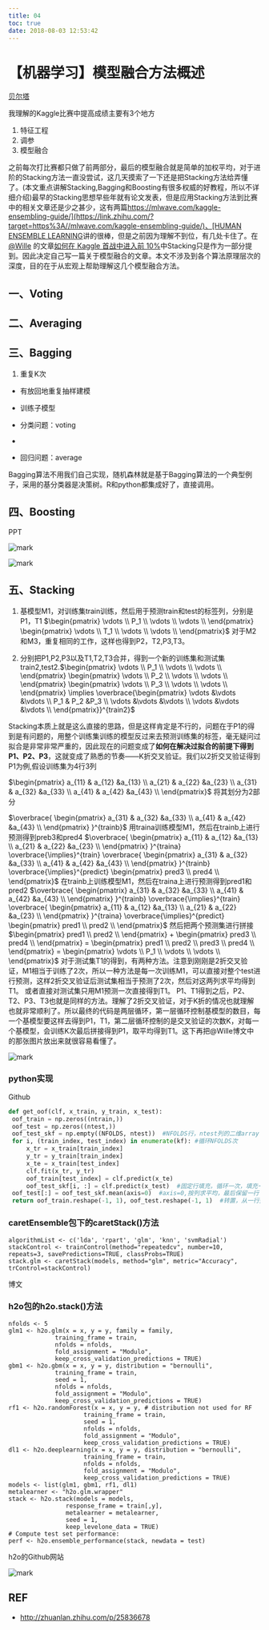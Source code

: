 ```yaml
---
title: 04 
toc: true
date: 2018-08-03 12:53:42
---
```

# 【机器学习】模型融合方法概述

[贝尔塔](https://www.zhihu.com/people/denotepython)

我理解的Kaggle比赛中提高成绩主要有3个地方

1. 特征工程
2. 调参
3. 模型融合



之前每次打比赛都只做了前两部分，最后的模型融合就是简单的加权平均，对于进阶的Stacking方法一直没尝试，这几天摸索了一下还是把Stacking方法给弄懂了。(本文重点讲解Stacking,Bagging和Boosting有很多权威的好教程，所以不详细介绍)最早的Stacking思想早些年就有论文发表，但是应用Stacking方法到比赛中的相关文章还是少之甚少，这有两篇[https://mlwave.com/kaggle-ensembling-guide/](https://link.zhihu.com/?target=https%3A//mlwave.com/kaggle-ensembling-guide/)、[HUMAN ENSEMBLE LEARNING](https://link.zhihu.com/?target=https%3A//mlwave.com/human-ensemble-learning/)讲的很棒，但是之前因为理解不到位，有几处卡住了。在[@Wille](http://www.zhihu.com/people/dichotomy42) 的文章[如何在 Kaggle 首战中进入前 10%](https://link.zhihu.com/?target=https%3A//dnc1994.com/2016/04/rank-10-percent-in-first-kaggle-competition/)中Stacking只是作为一部分提到。因此决定自己写一篇关于模型融合的文章。本文不涉及到各个算法原理层次的深度，目的在于从宏观上帮助理解这几个模型融合方法。

## **一、Voting**




## **二、Averaging**



## **三、Bagging**

1. 重复K次



- 有放回地重复抽样建模
- 训练子模型





- 分类问题：voting

-

- 回归问题：average



Bagging算法不用我们自己实现，随机森林就是基于Bagging算法的一个典型例子，采用的基分类器是决策树。R和python都集成好了，直接调用。

## **四、Boosting**

PPT



![mark](http://pacdb2bfr.bkt.clouddn.com/blog/image/180803/3bejDeLGHc.png?imageslim)

![mark](http://pacdb2bfr.bkt.clouddn.com/blog/image/180803/GbIeDELjff.png?imageslim)




## 五、Stacking


1. 基模型M1，对训练集train训练，然后用于预测train和test的标签列，分别是P1，T1
$\begin{pmatrix} \vdots  \\ P_1   \\ \vdots  \\ \vdots  \\ \end{pmatrix} \begin{pmatrix} \vdots  \\ T_1   \\ \vdots  \\ \vdots  \\ \end{pmatrix}$
对于M2和M3，重复相同的工作，这样也得到P2，T2,P3,T3。

2. 分别把P1,P2,P3以及T1,T2,T3合并，得到一个新的训练集和测试集train2,test2.$\begin{pmatrix} \vdots  \\ P_1   \\ \vdots  \\ \vdots  \\ \end{pmatrix} \begin{pmatrix} \vdots  \\ P_2   \\ \vdots  \\ \vdots  \\ \end{pmatrix} \begin{pmatrix} \vdots  \\ P_3   \\ \vdots  \\ \vdots  \\ \end{pmatrix} \implies \overbrace{\begin{pmatrix} \vdots &\vdots  &\vdots \\ P_1 & P_2 &P_3   \\ \vdots  &\vdots &\vdots \\ \vdots &\vdots &\vdots  \\ \end{pmatrix}}^{train2}$


Stacking本质上就是这么直接的思路，但是这样肯定是不行的，问题在于P1的得到是有问题的，用整个训练集训练的模型反过来去预测训练集的标签，毫无疑问过拟合是非常非常严重的，因此现在的问题变成了**如何在解决过拟合的前提下得到P1、P2、P3**，这就变成了熟悉的节奏——K折交叉验证。我们以2折交叉验证得到P1为例,假设训练集为4行3列

$\begin{pmatrix} a_{11} & a_{12} &a_{13}  \\ a_{21} & a_{22} &a_{23}  \\ a_{31} & a_{32} &a_{33}  \\ a_{41} & a_{42} &a_{43}  \\ \end{pmatrix}$
将其划分为2部分

$\overbrace{ \begin{pmatrix} a_{31} & a_{32} &a_{33}  \\ a_{41} & a_{42} &a_{43}  \\ \end{pmatrix} }^{trainb}$
用traina训练模型M1，然后在trainb上进行预测得到preb3和pred4
$\overbrace{ \begin{pmatrix} a_{11} & a_{12} &a_{13}  \\ a_{21} & a_{22} &a_{23}  \\ \end{pmatrix} }^{traina} \overbrace{\implies}^{train} \overbrace{ \begin{pmatrix} a_{31} & a_{32} &a_{33}  \\ a_{41} & a_{42} &a_{43}  \\ \end{pmatrix} }^{trainb} \overbrace{\implies}^{predict} \begin{pmatrix} pred3  \\ pred4   \\ \end{pmatrix}$
在trainb上训练模型M1，然后在traina上进行预测得到pred1和pred2
$\overbrace{ \begin{pmatrix} a_{31} & a_{32} &a_{33}  \\ a_{41} & a_{42} &a_{43}  \\ \end{pmatrix} }^{trainb} \overbrace{\implies}^{train} \overbrace{ \begin{pmatrix} a_{11} & a_{12} &a_{13}  \\ a_{21} & a_{22} &a_{23}  \\ \end{pmatrix} }^{traina} \overbrace{\implies}^{predict} \begin{pmatrix} pred1  \\ pred2   \\ \end{pmatrix}$
然后把两个预测集进行拼接
$\begin{pmatrix} pred1  \\ pred2   \\ \end{pmatrix} + \begin{pmatrix} pred3  \\ pred4   \\ \end{pmatrix} = \begin{pmatrix} pred1  \\ pred2   \\ pred3  \\ pred4   \\ \end{pmatrix} = \begin{pmatrix} \vdots  \\ P_1   \\ \vdots  \\ \vdots  \\ \end{pmatrix}$
对于测试集T1的得到，有两种方法。注意到刚刚是2折交叉验证，M1相当于训练了2次，所以一种方法是每一次训练M1，可以直接对整个test进行预测，这样2折交叉验证后测试集相当于预测了2次，然后对这两列求平均得到T1。
或者直接对测试集只用M1预测一次直接得到T1。
P1、T1得到之后，P2、T2、P3、T3也就是同样的方法。理解了2折交叉验证，对于K折的情况也就理解也就非常顺利了。所以最终的代码是两层循环，第一层循环控制基模型的数目，每一个基模型要这样去得到P1，T1，第二层循环控制的是交叉验证的次数K，对每一个基模型，会训练K次最后拼接得到P1，取平均得到T1。这下再把@Wille博文中的那张图片放出来就很容易看懂了。

![mark](http://pacdb2bfr.bkt.clouddn.com/blog/image/180803/hHe5ChAHaf.png?imageslim)


### python实现

Github

```python
def get_oof(clf, x_train, y_train, x_test):
 oof_train = np.zeros((ntrain,))
 oof_test = np.zeros((ntest,))
 oof_test_skf = np.empty((NFOLDS, ntest))  #NFOLDS行，ntest列的二维array
 for i, (train_index, test_index) in enumerate(kf): #循环NFOLDS次
     x_tr = x_train[train_index]
     y_tr = y_train[train_index]
     x_te = x_train[test_index]
     clf.fit(x_tr, y_tr)
     oof_train[test_index] = clf.predict(x_te)
     oof_test_skf[i, :] = clf.predict(x_test)  #固定行填充，循环一次，填充一行
 oof_test[:] = oof_test_skf.mean(axis=0)  #axis=0,按列求平均，最后保留一行
 return oof_train.reshape(-1, 1), oof_test.reshape(-1, 1)  #转置，从一行变为一列
```



### caretEnsemble包下的caretStack()方法

```
algorithmList <- c('lda', 'rpart', 'glm', 'knn', 'svmRadial')
stackControl <- trainControl(method="repeatedcv", number=10, repeats=3, savePredictions=TRUE, classProbs=TRUE)
stack.glm <- caretStack(models, method="glm", metric="Accuracy", trControl=stackControl)
```

博文

### h2o包的h2o.stack()方法

```
nfolds <- 5
glm1 <- h2o.glm(x = x, y = y, family = family,
             training_frame = train,
             nfolds = nfolds,
             fold_assignment = "Modulo",
             keep_cross_validation_predictions = TRUE)
gbm1 <- h2o.gbm(x = x, y = y, distribution = "bernoulli",
             training_frame = train,
             seed = 1,
             nfolds = nfolds,
             fold_assignment = "Modulo",
             keep_cross_validation_predictions = TRUE)
rf1 <- h2o.randomForest(x = x, y = y, # distribution not used for RF
                     training_frame = train,
                     seed = 1,
                     nfolds = nfolds,
                     fold_assignment = "Modulo",
                     keep_cross_validation_predictions = TRUE)
dl1 <- h2o.deeplearning(x = x, y = y, distribution = "bernoulli",
                     training_frame = train,
                     nfolds = nfolds,
                     fold_assignment = "Modulo",
                     keep_cross_validation_predictions = TRUE)
models <- list(glm1, gbm1, rf1, dl1)
metalearner <- "h2o.glm.wrapper"
stack <- h2o.stack(models = models,
                response_frame = train[,y],
                metalearner = metalearner,
                seed = 1,
                keep_levelone_data = TRUE)
# Compute test set performance:
perf <- h2o.ensemble_performance(stack, newdata = test)
```

h2o的Github网站



![mark](http://pacdb2bfr.bkt.clouddn.com/blog/image/180803/GDFF1al4mB.png?imageslim)




## REF

-  http://zhuanlan.zhihu.com/p/25836678
